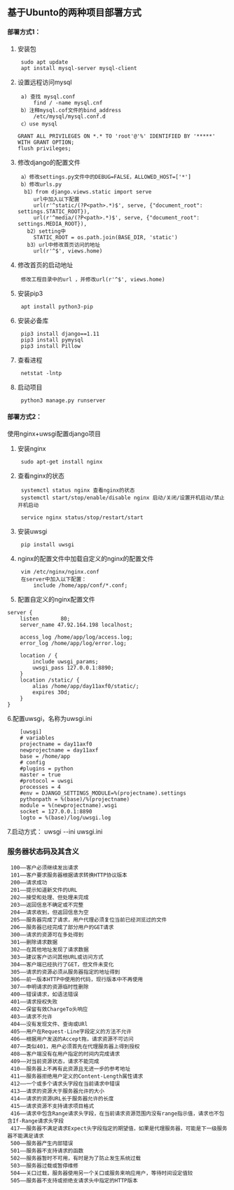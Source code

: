 ## 基于Ubunto的两种项目部署方式

#### 部署方式1：

1. 安装包

        sudo apt update
        apt install mysql-server mysql-client

2. 设置远程访问mysql

	    a) 查找 mysql.conf 
		    find / -name mysql.cnf
	    b）注释mysql.cof文件的bind_address
		    /etc/mysql/mysql.conf.d
        c）use mysql
	   
	   GRANT ALL PRIVILEGES ON *.* TO 'root'@'%' IDENTIFIED BY '*****' WITH GRANT OPTION;
	   flush privileges; 

3. 修改django的配置文件

        a）修改settings.py文件中的DEBUG=FALSE，ALLOWED_HOST=['*']
        b）修改urls.py
         b1）from django.views.static import serve
		    url中加入以下配置
		    url(r'^static/(?P<path>.*)$', serve, {"document_root": settings.STATIC_ROOT}),
		    url(r'^media/(?P<path>.*)$', serve, {"document_root": settings.MEDIA_ROOT}),
		  b2）setting中
		    STATIC_ROOT = os.path.join(BASE_DIR, 'static')
		  b3）url中修改首页访问的地址
		    url(r'^$', views.home)

4. 修改首页的启动地址

        修改工程目录中的url ，并修改url(r'^$', views.home)

5. 安装pip3

        apt install python3-pip

6. 安装必备库
	
	    pip3 install django==1.11
	    pip3 install pymysql
	    pip3 install Pillow

7. 查看进程
 	
 	    netstat -lntp

5. 启动项目
	
	    python3 manage.py runserver

#### 部署方式2：

使用nginx+uwsgi配置django项目

1. 安装nginx

        sudo apt-get install nginx
	
2. 查看nginx的状态

        systemctl status nginx 查看nginx的状态
        systemctl start/stop/enable/disable nginx 启动/关闭/设置开机启动/禁止开机启动

        service nginx status/stop/restart/start

3. 安装uwsgi

        pip install uwsgi

4. nginx的配置文件中加载自定义的nginx的配置文件

	    vim /etc/nginx/nginx.conf
	    在server中加入以下配置：
	        include /home/app/conf/*.conf;


5. 配置自定义的nginx配置文件

```
server {
	listen       80;
	server_name 47.92.164.198 localhost;

	access_log /home/app/log/access.log;
	error_log /home/app/log/error.log;

	location / {
	    include uwsgi_params;
	    uwsgi_pass 127.0.0.1:8890;
	}
	location /static/ {
	    alias /home/app/day11axf0/static/;
	    expires 30d;
	}
}
```

6.配置uwsgi，名称为uwsgi.ini

        [uwsgi]
        # variables
        projectname = day11axf0
        newprojectname = day11axf
        base = /home/app
        # config
        #plugins = python
        master = true
        #protocol = uwsgi
        processes = 4
        #env = DJANGO_SETTINGS_MODULE=%(projectname).settings
        pythonpath = %(base)/%(projectname)
        module = %(newprojectname).wsgi
        socket = 127.0.0.1:8890
        logto = %(base)/log/uwsgi.log

7.启动方式： uwsgi --ini uwsgi.ini

### 服务器状态码及其含义
     100——客户必须继续发出请求
     101——客户要求服务器根据请求转换HTTP协议版本
     200——请求成功
     201——提示知道新文件的URL
     202——接受和处理、但处理未完成
     203——返回信息不确定或不完整
     204——请求收到，但返回信息为空
     205——服务器完成了请求，用户代理必须复位当前已经浏览过的文件
     206——服务器已经完成了部分用户的GET请求
     300——请求的资源可在多处得到
     301——删除请求数据
     302——在其他地址发现了请求数据
     303——建议客户访问其他URL或访问方式
     304——客户端已经执行了GET，但文件未变化
     305——请求的资源必须从服务器指定的地址得到
     306——前一版本HTTP中使用的代码，现行版本中不再使用
     307——申明请求的资源临时性删除
     400——错误请求，如语法错误
     401——请求授权失败
     402——保留有效ChargeTo头响应
     403——请求不允许
     404——没有发现文件、查询或URl
     405——用户在Request-Line字段定义的方法不允许
     406——根据用户发送的Accept拖，请求资源不可访问
     407——类似401，用户必须首先在代理服务器上得到授权
     408——客户端没有在用户指定的时间内完成请求
     409——对当前资源状态，请求不能完成
     410——服务器上不再有此资源且无进一步的参考地址
     411——服务器拒绝用户定义的Content-Length属性请求
     412——一个或多个请求头字段在当前请求中错误
     413——请求的资源大于服务器允许的大小
     414——请求的资源URL长于服务器允许的长度
     415——请求资源不支持请求项目格式
     416——请求中包含Range请求头字段，在当前请求资源范围内没有range指示值，请求也不包含If-Range请求头字段
     417——服务器不满足请求Expect头字段指定的期望值，如果是代理服务器，可能是下一级服务器不能满足请求
     500——服务器产生内部错误
     501——服务器不支持请求的函数
     502——服务器暂时不可用，有时是为了防止发生系统过载
     503——服务器过载或暂停维修
     504——关口过载，服务器使用另一个关口或服务来响应用户，等待时间设定值较
     505——服务器不支持或拒绝支请求头中指定的HTTP版本
